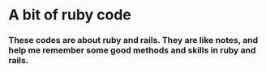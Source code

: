# A bit of ruby code
### These codes are about ruby and rails. They are like notes, and help me remember some good methods and skills in ruby and rails.
